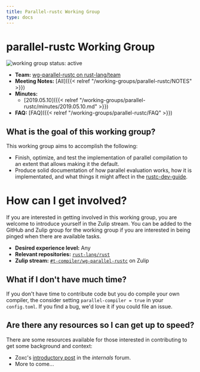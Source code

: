 ```yaml
---
title: Parallel-rustc Working Group
type: docs
---
```

# parallel-rustc Working Group
![working group status: active][status]

- **Team:** [wg-parallel-rustc on rust-lang/team](https://github.com/rust-lang/team/blob/master/teams/wg-parallel-rustc.toml)
- **Meeting Notes:** [All]({{< relref "/working-groups/parallel-rustc/NOTES" >}})
- **Minutes:**
    - [2019.05.10]({{< relref "/working-groups/parallel-rustc/minutes/2019.05.10.md" >}})
- **FAQ:** [FAQ]({{< relref "/working-groups/parallel-rustc/FAQ" >}})

[Zoxc]: https://github.com/Zoxc
[aturon]: https://github.com/aturon
[status]: https://img.shields.io/badge/status-active-brightgreen.svg?style=for-the-badge

## What is the goal of this working group?
This working group aims to accomplish the following:

- Finish, optimize, and test the implementation of parallel compilation to an extent
  that allows making it the default.
- Produce solid documentation of how parallel evaluation works, how it is
  implementated, and what things it might affect in the [rustc-dev-guide][rustc-dev-guide].

[rustc-dev-guide]: https://rustc-dev-guide.rust-lang.org/

# How can I get involved?
If you are interested in getting involved in this working group, you are welcome to
introduce yourself in the Zulip stream. You can be added to the GitHub and Zulip
group for the working group if you are interested in being pinged when there are available tasks.

- **Desired experience level:** Any
- **Relevant repositories:** [`rust-lang/rust`][repo]
- **Zulip stream:** [`#t-compiler/wg-parallel-rustc`][zulip] on Zulip

[repo]: https://github.com/rust-lang/rust
[zulip]: https://rust-lang.zulipchat.com/#narrow/stream/187679-t-compiler.2Fwg-parallel-rustc

## What if I don't have much time?
If you don't have time to contribute code but you do compile your own compiler,
the consider setting `parallel-compiler = true` in your `config.toml`. If you
find a bug, we'd love it if you could file an issue.

## Are there any resources so I can get up to speed?
There are some resources available for those interested in contributing to get some background
and context:

- Zoxc's [introductory post][zoxc-internals-post] in the _internals_ forum.
- More to come...

[zoxc-internals-post]: https://internals.rust-lang.org/t/parallelizing-rustc-using-rayon/6606
